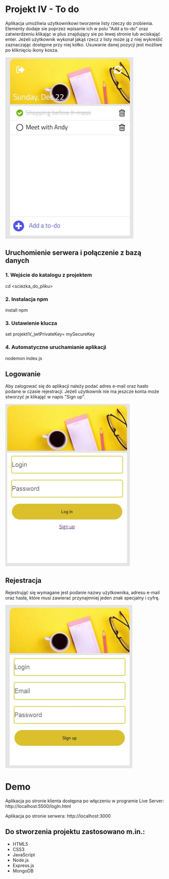 # Projekt IV - To do
Aplikacja umożliwia użytkownikowi tworzenie listy rzeczy do zrobienia. Elementy dodaje sie poprzez wpisanie ich w polu "Add a to-do" oraz zatwierdzeniu klikając w plus znajdujący sie po lewej stronie lub wciskająć enter. Jeżeli użytkownik wykonał jakąś rzecz z listy może ją z niej wykreślić zaznaczając dostępne przy niej kółko. Usuwanie danej pozycji jest możliwe po kliknięciu ikony kosza.


![](images//task.jpg)
## Uruchomienie serwera i połączenie z bazą danych

### 1. Wejście do katalogu z projektem
cd <sciezka_do_pliku>
### 2. Instalacja npm 
install npm
### 3. Ustawienie klucza
set projektIV_jwtPrivateKey= mySecureKey
### 4. Automatyczne uruchamianie aplikacji
nodemon index.js

## Logowanie 
Aby zalogować się do aplikacji należy podać adres e-mail oraz hasło podane w czasie rejestracji. Jeżeli użytkownik nie ma jeszcze konta może stworzyć je klikająć w napis "Sign up".


![](images//login.jpg)

## Rejestracja 
Rejestrująć się wymagane jest podanie nazwy użytkownika, adresu e-mail oraz hasła, które musi zawierać przynajmniej jeden znak specjalny i cyfrę.  


![](images//rejestracja.jpg)




# Demo 
Aplikacja po stronie klienta dostępna po włączeniu w programie Live Server: http://localhost:5500/logIn.html

Aplikacja po stronie serwera: http://localhost:3000

## Do stworzenia projektu zastosowano m.in.:
* HTML5
* CSS3
* JavaScript
* Node.js
* Express.js 
* MongoDB 
